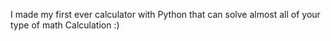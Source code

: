 I made my first ever calculator with Python that can solve almost all of your type of math Calculation :)
